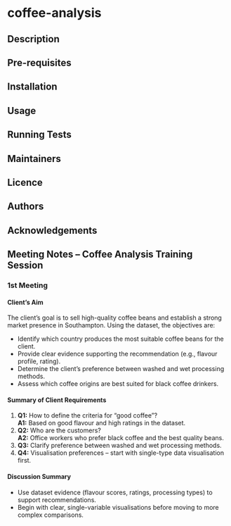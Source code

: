 # coffee-analysis

## Description

## Pre-requisites

## Installation

## Usage

## Running Tests

## Maintainers

## Licence

## Authors

## Acknowledgements

## Meeting Notes – Coffee Analysis Training Session

### 1st Meeting

#### **Client’s Aim**
The client’s goal is to sell high-quality coffee beans and establish a strong market presence in Southampton. Using the dataset, the objectives are:

- Identify which country produces the most suitable coffee beans for the client.
- Provide clear evidence supporting the recommendation (e.g., flavour profile, rating).
- Determine the client’s preference between washed and wet processing methods.
- Assess which coffee origins are best suited for black coffee drinkers.

#### **Summary of Client Requirements**
1. **Q1:** How to define the criteria for “good coffee”?  
   **A1:** Based on good flavour and high ratings in the dataset.  
2. **Q2:** Who are the customers?  
   **A2:** Office workers who prefer black coffee and the best quality beans.  
3. **Q3:** Clarify preference between washed and wet processing methods.  
4. **Q4:** Visualisation preferences – start with single-type data visualisation first.  

#### **Discussion Summary**
- Use dataset evidence (flavour scores, ratings, processing types) to support recommendations.
- Begin with clear, single-variable visualisations before moving to more complex comparisons.
